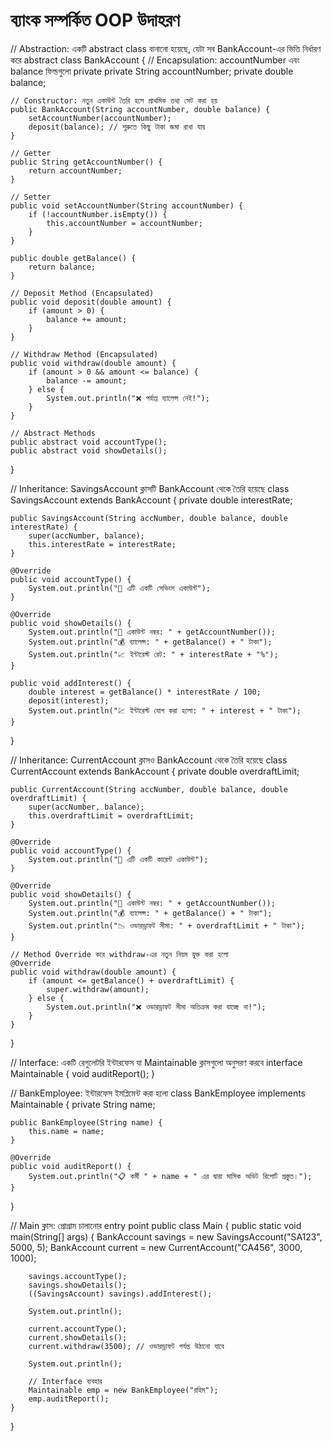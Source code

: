# ব্যাংক সম্পর্কিত OOP উদাহরণ
// Abstraction: একটি abstract class বানানো হয়েছে, যেটা সব BankAccount-এর ভিত্তি নির্ধারণ করে
abstract class BankAccount {
    // Encapsulation: accountNumber এবং balance ফিল্ডগুলো private
    private String accountNumber;
    private double balance;

    // Constructor: নতুন একাউন্ট তৈরি হলে প্রাথমিক তথ্য সেট করা হয়
    public BankAccount(String accountNumber, double balance) {
        setAccountNumber(accountNumber);
        deposit(balance); // শুরুতে কিছু টাকা জমা রাখা যায়
    }

    // Getter
    public String getAccountNumber() {
        return accountNumber;
    }

    // Setter
    public void setAccountNumber(String accountNumber) {
        if (!accountNumber.isEmpty()) {
            this.accountNumber = accountNumber;
        }
    }

    public double getBalance() {
        return balance;
    }

    // Deposit Method (Encapsulated)
    public void deposit(double amount) {
        if (amount > 0) {
            balance += amount;
        }
    }

    // Withdraw Method (Encapsulated)
    public void withdraw(double amount) {
        if (amount > 0 && amount <= balance) {
            balance -= amount;
        } else {
            System.out.println("❌ পর্যাপ্ত ব্যালেন্স নেই!");
        }
    }

    // Abstract Methods
    public abstract void accountType();
    public abstract void showDetails();
}

// Inheritance: SavingsAccount ক্লাসটি BankAccount থেকে তৈরি হয়েছে
class SavingsAccount extends BankAccount {
    private double interestRate;

    public SavingsAccount(String accNumber, double balance, double interestRate) {
        super(accNumber, balance);
        this.interestRate = interestRate;
    }

    @Override
    public void accountType() {
        System.out.println("🏦 এটি একটি সেভিংস একাউন্ট");
    }

    @Override
    public void showDetails() {
        System.out.println("🔢 একাউন্ট নম্বর: " + getAccountNumber());
        System.out.println("💰 ব্যালেন্স: " + getBalance() + " টাকা");
        System.out.println("📈 ইন্টারেস্ট রেট: " + interestRate + "%");
    }

    public void addInterest() {
        double interest = getBalance() * interestRate / 100;
        deposit(interest);
        System.out.println("💹 ইন্টারেস্ট যোগ করা হলো: " + interest + " টাকা");
    }
}

// Inheritance: CurrentAccount ক্লাসও BankAccount থেকে তৈরি হয়েছে
class CurrentAccount extends BankAccount {
    private double overdraftLimit;

    public CurrentAccount(String accNumber, double balance, double overdraftLimit) {
        super(accNumber, balance);
        this.overdraftLimit = overdraftLimit;
    }

    @Override
    public void accountType() {
        System.out.println("🏦 এটি একটি কারেন্ট একাউন্ট");
    }

    @Override
    public void showDetails() {
        System.out.println("🔢 একাউন্ট নম্বর: " + getAccountNumber());
        System.out.println("💰 ব্যালেন্স: " + getBalance() + " টাকা");
        System.out.println("📉 ওভারড্রাফট সীমা: " + overdraftLimit + " টাকা");
    }

    // Method Override করে withdraw-এর নতুন নিয়ম যুক্ত করা হলো
    @Override
    public void withdraw(double amount) {
        if (amount <= getBalance() + overdraftLimit) {
            super.withdraw(amount);
        } else {
            System.out.println("❌ ওভারড্রাফট সীমা অতিক্রম করা যাচ্ছে না!");
        }
    }
}

// Interface: একটি রেগুলেটরি ইন্টারফেস যা Maintainable ক্লাসগুলো অনুসরণ করবে
interface Maintainable {
    void auditReport();
}

// BankEmployee: ইন্টারফেস ইমপ্লিমেন্ট করা হলো
class BankEmployee implements Maintainable {
    private String name;

    public BankEmployee(String name) {
        this.name = name;
    }

    @Override
    public void auditReport() {
        System.out.println("📋 কর্মী " + name + " এর দ্বারা মাসিক অডিট রিপোর্ট প্রস্তুত।");
    }
}

// Main ক্লাস: প্রোগ্রাম চালানোর entry point
public class Main {
    public static void main(String[] args) {
        BankAccount savings = new SavingsAccount("SA123", 5000, 5);
        BankAccount current = new CurrentAccount("CA456", 3000, 1000);

        savings.accountType();
        savings.showDetails();
        ((SavingsAccount) savings).addInterest();

        System.out.println();

        current.accountType();
        current.showDetails();
        current.withdraw(3500); // ওভারড্রাফট পর্যন্ত উঠানো যাবে

        System.out.println();

        // Interface ব্যবহার
        Maintainable emp = new BankEmployee("রহিম");
        emp.auditReport();
    }
}

